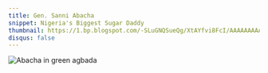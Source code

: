 ```yaml
---
title: Gen. Sanni Abacha
snippet: Nigeria's Biggest Sugar Daddy
thumbnail: https://1.bp.blogspot.com/-SLuGNQSueQg/XtAYfvi8FcI/AAAAAAAAAP8/7USkpXcJ7B4kvD72VIiyG5vPcZMtFb_pQCK4BGAsYHg/d/abacha-thumbnail.jpg
disqus: false
---
```


![Abacha in green agbada](https://1.bp.blogspot.com/-uLZpE64FaUs/XtAUE1EoK3I/AAAAAAAAAPU/_EbNO5WyhyY6igKzejRGC6cvnTc0D0jCQCK4BGAsYHg/d/abacha-in-agbada.jpg)
